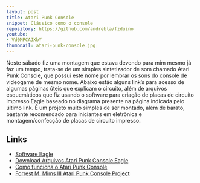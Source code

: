 ```yaml
---
layout: post
title: Atari Punk Console
snippet: Clássico como o console
repository: https://github.com/andrebla/fzduino
youtube: 
- Vd0MPCAJXbY
thumbnail: atari-punk-console.jpg
---
```


Neste sábado fiz uma montagem que estava devendo para mim mesmo já faz um tempo, 
trata-se de um simples sintetizador de som chamado Atari Punk Console, que possui 
este nome por lembrar os sons do console de videogame de mesmo nome. Abaixo estão 
alguns link’s para acesso de algumas páginas úteis que explicam o circuito, além 
de arquivos esquemáticos que fiz usando o software para criação de placas de 
circuito impresso Eagle baseado no diagrama presente na página indicada pelo último link.
É um projeto muito simples de ser montado, além de barato, bastante recomendado 
para iniciantes em eletrônica e montagem/confecção de placas de circuito impresso.

Links
-----
* [Software Eagle](http://www.cadsoft.de/)
* [Download Arquivos Atari Punk Console Eagle](http://www.4shared.com/file/7bwI49uw/punkconsole.html) 
* [Como funciona o Atari Punk Console](http://www.robthefiddler.com/electronics-audio-diy/circuit-experiments/atari-punk-console/)
* [Forrest M. Mims III Atari Punk Console Project](http://www.jameco.com/Jameco/PressRoom/punk.html?CID=punk)